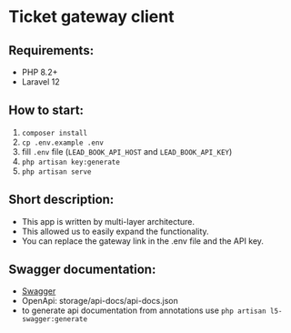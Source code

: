 # Ticket gateway client

## Requirements:
- PHP 8.2+
- Laravel 12

## How to start:
1. `composer install`
2. `cp .env.example .env`
3. fill `.env` file (`LEAD_BOOK_API_HOST` and `LEAD_BOOK_API_KEY`)
4. `php artisan key:generate`
5. `php artisan serve`

## Short description:
- This app is written by multi-layer architecture.
- This allowed us to easily expand the functionality.
- You can replace the gateway link in the .env file and the API key.

## Swagger documentation:
- [Swagger](http://localhost:8000/api/documentation)
- OpenApi: storage/api-docs/api-docs.json
- to generate api documentation from annotations use `php artisan l5-swagger:generate`
